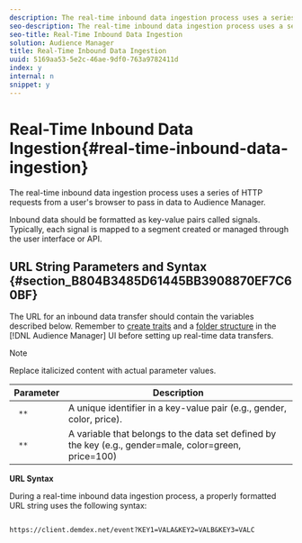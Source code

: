 ```yaml
---
description: The real-time inbound data ingestion process uses a series of HTTP requests from a user's browser to pass in data to Audience Manager.
seo-description: The real-time inbound data ingestion process uses a series of HTTP requests from a user's browser to pass in data to Audience Manager.
seo-title: Real-Time Inbound Data Ingestion
solution: Audience Manager
title: Real-Time Inbound Data Ingestion
uuid: 5169aa53-5e2c-46ae-9df0-763a9782411d
index: y
internal: n
snippet: y
---
```


# Real-Time Inbound Data Ingestion{#real-time-inbound-data-ingestion}

The real-time inbound data ingestion process uses a series of HTTP requests from a user's browser to pass in data to Audience Manager.

<!-- 

c_rt_inbound_real_time.xml

 -->

Inbound data should be formatted as key-value pairs called signals. Typically, each signal is mapped to a segment created or managed through the user interface or API.

## URL String Parameters and Syntax {#section_B804B3485D61445BB3908870EF7C60BF}

The URL for an inbound data transfer should contain the variables described below. Remember to [create traits](../../../c-features/traits/create-onboarded-rule-based-traits.md#concept_98DD94EF9AA24422BA17B8D0760542DF) and a [folder structure](../../../c-features/traits/trait-storage.md#task_5DC0C9CC9BAD4698A830EB04679C116E) in the [!DNL Audience Manager] UI before setting up real-time data transfers. 

>[!NOTE]
>
>Replace italicized content with actual parameter values.

|  Parameter  | Description  |
|---|---|
| ` *`<KEY>`*`  | A unique identifier in a key-value pair (e.g., gender, color, price).  |
| ` *`<VAL>`*`  | A variable that belongs to the data set defined by the key (e.g., gender=male, color=green, price=100)  |

**URL Syntax**

During a real-time inbound data ingestion process, a properly formatted URL string uses the following syntax: 

```

https://client.demdex.net/event?KEY1=VALA&KEY2=VALB&KEY3=VALC

```


